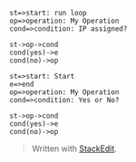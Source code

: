
```flow
st=>start: run loop
op=>operation: My Operation
cond=>condition: IP assigned?

st->op->cond
cond(yes)->e
cond(no)->op
```
```flow
st=>start: Start
e=>end
op=>operation: My Operation
cond=>condition: Yes or No?

st->op->cond
cond(yes)->e
cond(no)->op
```
> Written with [StackEdit](https://stackedit.io/).